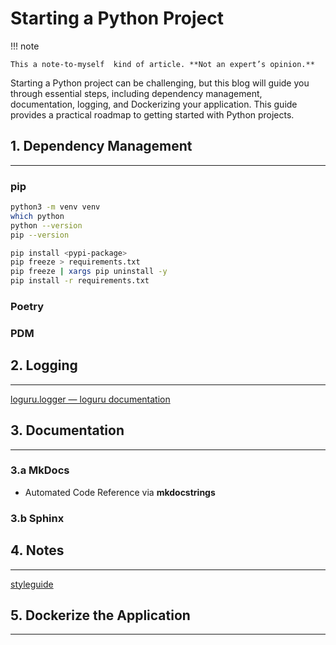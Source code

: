 # Starting a Python Project

!!! note

    This a note-to-myself  kind of article. **Not an expert’s opinion.**

Starting a Python project can be challenging, but this blog will guide you through essential steps, including dependency management, documentation, logging, and Dockerizing your application. This guide provides a practical roadmap to getting started with Python projects.

## 1. Dependency Management

---

### pip

```bash
python3 -m venv venv
which python
python --version
pip --version
```

```bash
pip install <pypi-package>
pip freeze > requirements.txt
pip freeze | xargs pip uninstall -y
pip install -r requirements.txt
```

### Poetry

### PDM

## 2. Logging

---

[loguru.logger — loguru  documentation](https://loguru.readthedocs.io/en/stable/api/logger.html)

## 3. Documentation

---

### 3.a MkDocs

- Automated Code Reference via **mkdocstrings**

### 3.b Sphinx

## 4. Notes

---

[styleguide](https://google.github.io/styleguide/pyguide.html)

## 5. Dockerize the Application

---
